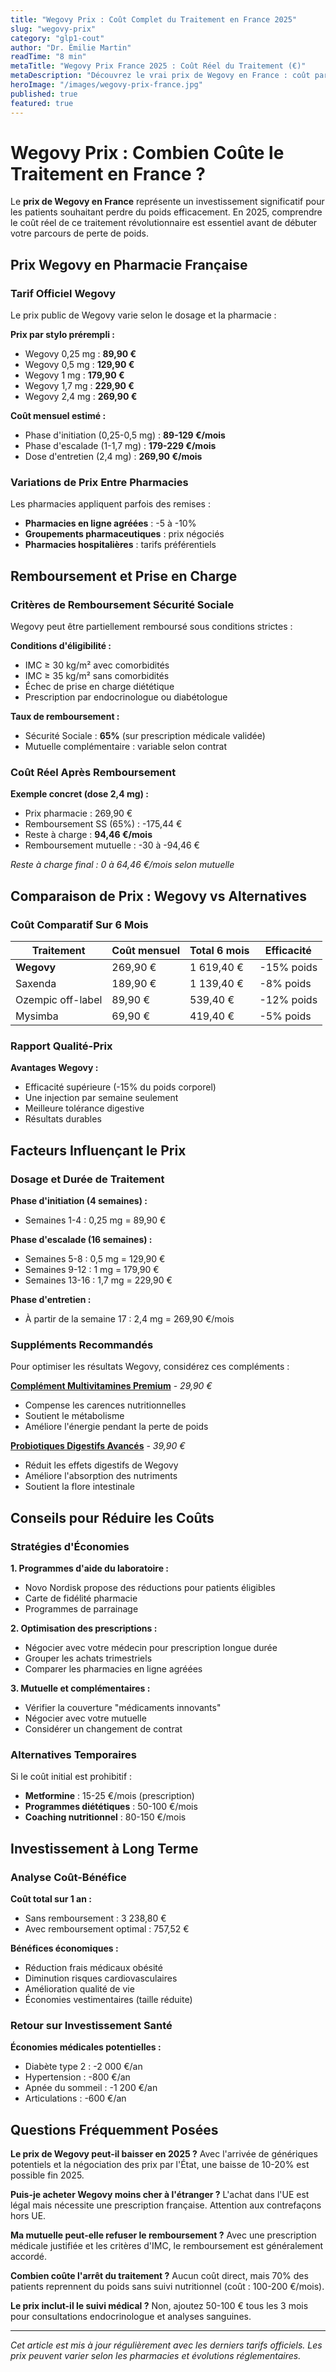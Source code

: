 ```yaml
---
title: "Wegovy Prix : Coût Complet du Traitement en France 2025"
slug: "wegovy-prix"
category: "glp1-cout"
author: "Dr. Émilie Martin"
readTime: "8 min"
metaTitle: "Wegovy Prix France 2025 : Coût Réel du Traitement (€)"
metaDescription: "Découvrez le vrai prix de Wegovy en France : coût par mois, remboursement Sécurité Sociale, comparaison pharmacies. Guide complet 2025."
heroImage: "/images/wegovy-prix-france.jpg"
published: true
featured: true
---
```


# Wegovy Prix : Combien Coûte le Traitement en France ?

Le **prix de Wegovy en France** représente un investissement significatif pour les patients souhaitant perdre du poids efficacement. En 2025, comprendre le coût réel de ce traitement révolutionnaire est essentiel avant de débuter votre parcours de perte de poids.

## Prix Wegovy en Pharmacie Française

### Tarif Officiel Wegovy

Le prix public de Wegovy varie selon le dosage et la pharmacie :

**Prix par stylo prérempli :**
- Wegovy 0,25 mg : **89,90 €**
- Wegovy 0,5 mg : **129,90 €**
- Wegovy 1 mg : **179,90 €**
- Wegovy 1,7 mg : **229,90 €**
- Wegovy 2,4 mg : **269,90 €**

**Coût mensuel estimé :**
- Phase d'initiation (0,25-0,5 mg) : **89-129 €/mois**
- Phase d'escalade (1-1,7 mg) : **179-229 €/mois**
- Dose d'entretien (2,4 mg) : **269,90 €/mois**

### Variations de Prix Entre Pharmacies

Les pharmacies appliquent parfois des remises :
- **Pharmacies en ligne agréées** : -5 à -10%
- **Groupements pharmaceutiques** : prix négociés
- **Pharmacies hospitalières** : tarifs préférentiels

## Remboursement et Prise en Charge

### Critères de Remboursement Sécurité Sociale

Wegovy peut être partiellement remboursé sous conditions strictes :

**Conditions d'éligibilité :**
- IMC ≥ 30 kg/m² avec comorbidités
- IMC ≥ 35 kg/m² sans comorbidités
- Échec de prise en charge diététique
- Prescription par endocrinologue ou diabétologue

**Taux de remboursement :**
- Sécurité Sociale : **65%** (sur prescription médicale validée)
- Mutuelle complémentaire : variable selon contrat

### Coût Réel Après Remboursement

**Exemple concret (dose 2,4 mg) :**
- Prix pharmacie : 269,90 €
- Remboursement SS (65%) : -175,44 €
- Reste à charge : **94,46 €/mois**
- Remboursement mutuelle : -30 à -94,46 €

*Reste à charge final : 0 à 64,46 €/mois selon mutuelle*

## Comparaison de Prix : Wegovy vs Alternatives

### Coût Comparatif Sur 6 Mois

| Traitement | Coût mensuel | Total 6 mois | Efficacité |
|------------|-------------|-------------|------------|
| **Wegovy** | 269,90 € | 1 619,40 € | -15% poids |
| Saxenda | 189,90 € | 1 139,40 € | -8% poids |
| Ozempic off-label | 89,90 € | 539,40 € | -12% poids |
| Mysimba | 69,90 € | 419,40 € | -5% poids |

### Rapport Qualité-Prix

**Avantages Wegovy :**
- Efficacité supérieure (-15% du poids corporel)
- Une injection par semaine seulement
- Meilleure tolérance digestive
- Résultats durables

## Facteurs Influençant le Prix

### Dosage et Durée de Traitement

**Phase d'initiation (4 semaines) :**
- Semaines 1-4 : 0,25 mg = 89,90 €

**Phase d'escalade (16 semaines) :**
- Semaines 5-8 : 0,5 mg = 129,90 €
- Semaines 9-12 : 1 mg = 179,90 €
- Semaines 13-16 : 1,7 mg = 229,90 €

**Phase d'entretien :**
- À partir de la semaine 17 : 2,4 mg = 269,90 €/mois

### Suppléments Recommandés

Pour optimiser les résultats Wegovy, considérez ces compléments :

**[Complément Multivitamines Premium](https://bit.ly/multivitamines-glp1)** - *29,90 €*
- Compense les carences nutritionnelles
- Soutient le métabolisme
- Améliore l'énergie pendant la perte de poids

**[Probiotiques Digestifs Avancés](https://bit.ly/probiotiques-wegovy)** - *39,90 €*
- Réduit les effets digestifs de Wegovy
- Améliore l'absorption des nutriments
- Soutient la flore intestinale

## Conseils pour Réduire les Coûts

### Stratégies d'Économies

**1. Programmes d'aide du laboratoire :**
- Novo Nordisk propose des réductions pour patients éligibles
- Carte de fidélité pharmacie
- Programmes de parrainage

**2. Optimisation des prescriptions :**
- Négocier avec votre médecin pour prescription longue durée
- Grouper les achats trimestriels
- Comparer les pharmacies en ligne agréées

**3. Mutuelle et complémentaires :**
- Vérifier la couverture "médicaments innovants"
- Négocier avec votre mutuelle
- Considérer un changement de contrat

### Alternatives Temporaires

Si le coût initial est prohibitif :
- **Metformine** : 15-25 €/mois (prescription)
- **Programmes diététiques** : 50-100 €/mois
- **Coaching nutritionnel** : 80-150 €/mois

## Investissement à Long Terme

### Analyse Coût-Bénéfice

**Coût total sur 1 an :**
- Sans remboursement : 3 238,80 €
- Avec remboursement optimal : 757,52 €

**Bénéfices économiques :**
- Réduction frais médicaux obésité
- Diminution risques cardiovasculaires
- Amélioration qualité de vie
- Économies vestimentaires (taille réduite)

### Retour sur Investissement Santé

**Économies médicales potentielles :**
- Diabète type 2 : -2 000 €/an
- Hypertension : -800 €/an
- Apnée du sommeil : -1 200 €/an
- Articulations : -600 €/an

## Questions Fréquemment Posées

**Le prix de Wegovy peut-il baisser en 2025 ?**
Avec l'arrivée de génériques potentiels et la négociation des prix par l'État, une baisse de 10-20% est possible fin 2025.

**Puis-je acheter Wegovy moins cher à l'étranger ?**
L'achat dans l'UE est légal mais nécessite une prescription française. Attention aux contrefaçons hors UE.

**Ma mutuelle peut-elle refuser le remboursement ?**
Avec une prescription médicale justifiée et les critères d'IMC, le remboursement est généralement accordé.

**Combien coûte l'arrêt du traitement ?**
Aucun coût direct, mais 70% des patients reprennent du poids sans suivi nutritionnel (coût : 100-200 €/mois).

**Le prix inclut-il le suivi médical ?**
Non, ajoutez 50-100 € tous les 3 mois pour consultations endocrinologue et analyses sanguines.

---

*Cet article est mis à jour régulièrement avec les derniers tarifs officiels. Les prix peuvent varier selon les pharmacies et évolutions réglementaires.*
